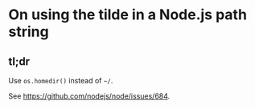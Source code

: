 # On using the tilde in a Node.js path string

## tl;dr

Use `os.homedir()` instead of `~/`.

See https://github.com/nodejs/node/issues/684.
